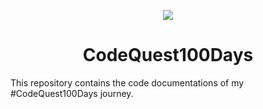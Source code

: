 <p align="center">
  <a href="https://skillicons.dev">
    <img src="https://skillicons.dev/icons?i=c, html, css, figma, python, javascript" />
  </a>
</p>
<h1 align="center">CodeQuest100Days</h1>
This repository contains the code documentations of my #CodeQuest100Days journey.
